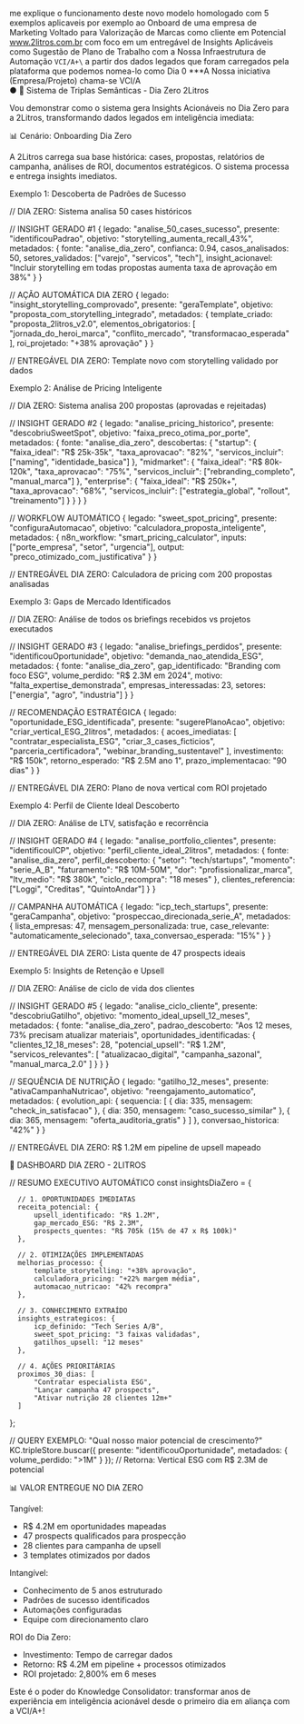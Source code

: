 me explique o funcionamento deste novo modelo homologado com 5 exemplos aplicaveis por exemplo ao Onboard de uma empresa de Marketing Voltado para Valorização de Marcas como cliente em Potencial www.2litros.com.br com foco em um entregável de Insights Aplicáveis como Sugestão de Plano de Trabalho com a Nossa Infraestrutura de Automação `VCI/A+\` a partir dos dados legados que foram carregados pela plataforma que podemos nomea-lo como Dia 0 
 ***A Nossa iniciativa (Empresa/Projeto) chama-se VCI/A\
● 🎯 Sistema de Triplas Semânticas - Dia Zero 2Litros

  Vou demonstrar como o sistema gera Insights Acionáveis no Dia Zero para a 2Litros, transformando dados legados em inteligência imediata:

  📊 Cenário: Onboarding Dia Zero

  A 2Litros carrega sua base histórica: cases, propostas, relatórios de campanha, análises de ROI, documentos estratégicos. O sistema processa e entrega insights imediatos.

  Exemplo 1: Descoberta de Padrões de Sucesso

  // DIA ZERO: Sistema analisa 50 cases históricos

  // INSIGHT GERADO #1
  {
      legado: "analise_50_cases_sucesso",
      presente: "identificouPadrao",
      objetivo: "storytelling_aumenta_recall_43%",
      metadados: {
          fonte: "analise_dia_zero",
          confianca: 0.94,
          casos_analisados: 50,
          setores_validados: ["varejo", "servicos", "tech"],
          insight_acionavel: "Incluir storytelling em todas propostas aumenta taxa de aprovação em 38%"
      }
  }

  // AÇÃO AUTOMÁTICA DIA ZERO
  {
      legado: "insight_storytelling_comprovado",
      presente: "geraTemplate",
      objetivo: "proposta_com_storytelling_integrado",
      metadados: {
          template_criado: "proposta_2litros_v2.0",
          elementos_obrigatorios: [
              "jornada_do_heroi_marca",
              "conflito_mercado",
              "transformacao_esperada"
          ],
          roi_projetado: "+38% aprovação"
      }
  }

  // ENTREGÁVEL DIA ZERO: Template novo com storytelling validado por dados

  Exemplo 2: Análise de Pricing Inteligente

  // DIA ZERO: Sistema analisa 200 propostas (aprovadas e rejeitadas)

  // INSIGHT GERADO #2
  {
      legado: "analise_pricing_historico",
      presente: "descobriuSweetSpot",
      objetivo: "faixa_preco_otima_por_porte",
      metadados: {
          fonte: "analise_dia_zero",
          descobertas: {
              "startup": {
                  "faixa_ideal": "R$ 25k-35k",
                  "taxa_aprovacao": "82%",
                  "servicos_incluir": ["naming", "identidade_basica"]
              },
              "midmarket": {
                  "faixa_ideal": "R$ 80k-120k",
                  "taxa_aprovacao": "75%",
                  "servicos_incluir": ["rebranding_completo", "manual_marca"]
              },
              "enterprise": {
                  "faixa_ideal": "R$ 250k+",
                  "taxa_aprovacao": "68%",
                  "servicos_incluir": ["estrategia_global", "rollout", "treinamento"]
              }
          }
      }
  }

  // WORKFLOW AUTOMÁTICO
  {
      legado: "sweet_spot_pricing",
      presente: "configuraAutomacao",
      objetivo: "calculadora_proposta_inteligente",
      metadados: {
          n8n_workflow: "smart_pricing_calculator",
          inputs: ["porte_empresa", "setor", "urgencia"],
          output: "preco_otimizado_com_justificativa"
      }
  }

  // ENTREGÁVEL DIA ZERO: Calculadora de pricing com 200 propostas analisadas

  Exemplo 3: Gaps de Mercado Identificados

  // DIA ZERO: Análise de todos os briefings recebidos vs projetos executados

  // INSIGHT GERADO #3
  {
      legado: "analise_briefings_perdidos",
      presente: "identificouOportunidade",
      objetivo: "demanda_nao_atendida_ESG",
      metadados: {
          fonte: "analise_dia_zero",
          gap_identificado: "Branding com foco ESG",
          volume_perdido: "R$ 2.3M em 2024",
          motivo: "falta_expertise_demonstrada",
          empresas_interessadas: 23,
          setores: ["energia", "agro", "industria"]
      }
  }

  // RECOMENDAÇÃO ESTRATÉGICA
  {
      legado: "oportunidade_ESG_identificada",
      presente: "sugerePlanoAcao",
      objetivo: "criar_vertical_ESG_2litros",
      metadados: {
          acoes_imediatas: [
              "contratar_especialista_ESG",
              "criar_3_cases_ficticios",
              "parceria_certificadora",
              "webinar_branding_sustentavel"
          ],
          investimento: "R$ 150k",
          retorno_esperado: "R$ 2.5M ano 1",
          prazo_implementacao: "90 dias"
      }
  }

  // ENTREGÁVEL DIA ZERO: Plano de nova vertical com ROI projetado

  Exemplo 4: Perfil de Cliente Ideal Descoberto

  // DIA ZERO: Análise de LTV, satisfação e recorrência

  // INSIGHT GERADO #4
  {
      legado: "analise_portfolio_clientes",
      presente: "identificouICP",
      objetivo: "perfil_cliente_ideal_2litros",
      metadados: {
          fonte: "analise_dia_zero",
          perfil_descoberto: {
              "setor": "tech/startups",
              "momento": "serie_A_B",
              "faturamento": "R$ 10M-50M",
              "dor": "profissionalizar_marca",
              "ltv_medio": "R$ 380k",
              "ciclo_recompra": "18 meses"
          },
          clientes_referencia: ["Loggi", "Creditas", "QuintoAndar"]
      }
  }

  // CAMPANHA AUTOMÁTICA
  {
      legado: "icp_tech_startups",
      presente: "geraCampanha",
      objetivo: "prospeccao_direcionada_serie_A",
      metadados: {
          lista_empresas: 47,
          mensagem_personalizada: true,
          case_relevante: "automaticamente_selecionado",
          taxa_conversao_esperada: "15%"
      }
  }

  // ENTREGÁVEL DIA ZERO: Lista quente de 47 prospects ideais

  Exemplo 5: Insights de Retenção e Upsell

  // DIA ZERO: Análise de ciclo de vida dos clientes

  // INSIGHT GERADO #5
  {
      legado: "analise_ciclo_cliente",
      presente: "descobriuGatilho",
      objetivo: "momento_ideal_upsell_12_meses",
      metadados: {
          fonte: "analise_dia_zero",
          padrao_descoberto: "Aos 12 meses, 73% precisam atualizar materiais",
          oportunidades_identificadas: {
              "clientes_12_18_meses": 28,
              "potencial_upsell": "R$ 1.2M",
              "servicos_relevantes": [
                  "atualizacao_digital",
                  "campanha_sazonal",
                  "manual_marca_2.0"
              ]
          }
      }
  }

  // SEQUÊNCIA DE NUTRIÇÃO
  {
      legado: "gatilho_12_meses",
      presente: "ativaCampanhaNutricao",
      objetivo: "reengajamento_automatico",
      metadados: {
          evolution_api: {
              sequencia: [
                  { dia: 335, mensagem: "check_in_satisfacao" },
                  { dia: 350, mensagem: "caso_sucesso_similar" },
                  { dia: 365, mensagem: "oferta_auditoria_gratis" }
              ]
          },
          conversao_historica: "42%"
      }
  }

  // ENTREGÁVEL DIA ZERO: R$ 1.2M em pipeline de upsell mapeado

  🚀 DASHBOARD DIA ZERO - 2LITROS

  // RESUMO EXECUTIVO AUTOMÁTICO
  const insightsDiaZero = {

      // 1. OPORTUNIDADES IMEDIATAS
      receita_potencial: {
          upsell_identificado: "R$ 1.2M",
          gap_mercado_ESG: "R$ 2.3M",
          prospects_quentes: "R$ 705k (15% de 47 x R$ 100k)"
      },

      // 2. OTIMIZAÇÕES IMPLEMENTADAS
      melhorias_processo: {
          template_storytelling: "+38% aprovação",
          calculadora_pricing: "+22% margem média",
          automacao_nutricao: "42% recompra"
      },

      // 3. CONHECIMENTO EXTRAÍDO
      insights_estrategicos: {
          icp_definido: "Tech Series A/B",
          sweet_spot_pricing: "3 faixas validadas",
          gatilhos_upsell: "12 meses"
      },

      // 4. AÇÕES PRIORITÁRIAS
      proximos_30_dias: [
          "Contratar especialista ESG",
          "Lançar campanha 47 prospects",
          "Ativar nutrição 28 clientes 12m+"
      ]
  };

  // QUERY EXEMPLO: "Qual nosso maior potencial de crescimento?"
  KC.tripleStore.buscar({
      presente: "identificouOportunidade",
      metadados: { volume_perdido: ">1M" }
  });
  // Retorna: Vertical ESG com R$ 2.3M de potencial

  📊 VALOR ENTREGUE NO DIA ZERO

  Tangível:

  - R$ 4.2M em oportunidades mapeadas
  - 47 prospects qualificados para prospecção
  - 28 clientes para campanha de upsell
  - 3 templates otimizados por dados

  Intangível:

  - Conhecimento de 5 anos estruturado
  - Padrões de sucesso identificados
  - Automações configuradas
  - Equipe com direcionamento claro

  ROI do Dia Zero:

  - Investimento: Tempo de carregar dados
  - Retorno: R$ 4.2M em pipeline + processos otimizados
  - ROI projetado: 2,800% em 6 meses

  Este é o poder do Knowledge Consolidator: transformar anos de experiência em inteligência acionável desde o primeiro dia em aliança com a VCI/A+\!